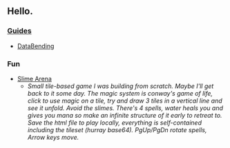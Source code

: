 ## Hello.

### [Guides](./Guides)
- [DataBending](./Guides/Databending/Databending)

### Fun
- [Slime Arena](/GameEngine/SlimeArenaCurrent/SlimeArena.html) 
  - *Small tile-based game I was building from scratch. Maybe I'll get back to it some day. The magic system is conway's game of life, click to use magic on a tile, try and draw 3 tiles in a vertical line and see it unfold. Avoid the slimes. There's 4 spells, water heals you and gives you mana so make an infinite structure of it early to retreat to. Save the html file to play locally, everything is self-contained including the tileset (hurray base64). PgUp/PgDn rotate spells, Arrow keys move.*
